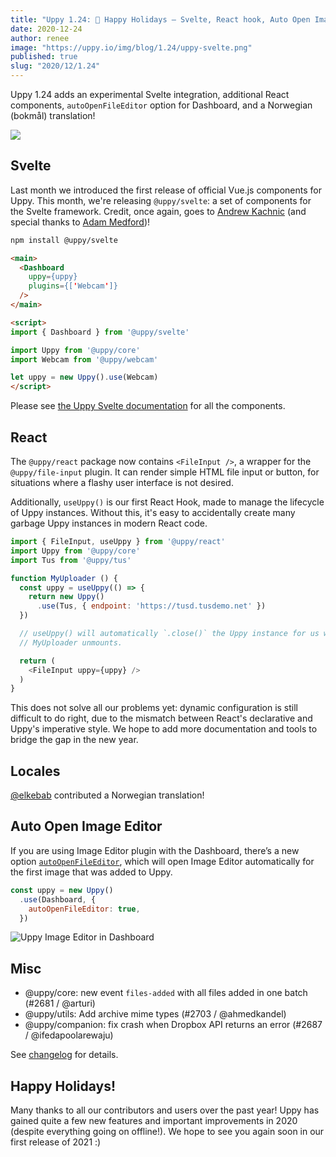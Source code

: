 ```yaml
---
title: "Uppy 1.24: 🎅 Happy Holidays — Svelte, React hook, Auto Open Image Editor"
date: 2020-12-24
author: renee
image: "https://uppy.io/img/blog/1.24/uppy-svelte.png"
published: true
slug: "2020/12/1.24"
---
```


Uppy 1.24 adds an experimental Svelte integration, additional React components, `autoOpenFileEditor` option for Dashboard, and a Norwegian (bokmål) translation!

![](/img/blog/1.24/uppy-svelte.png)

<!--truncate-->

## Svelte

Last month we introduced the first release of official Vue.js components for Uppy. This month, we're releasing `@uppy/svelte`: a set of components for the Svelte framework. Credit, once again, goes to [Andrew Kachnic](https://github.com/ajkachnic) (and special thanks to [Adam Medford](https://github.com/adammedford))!

```sh
npm install @uppy/svelte
```

```html
<main>
  <Dashboard
    uppy={uppy}
    plugins={['Webcam']}
  />
</main>

<script>
import { Dashboard } from '@uppy/svelte'

import Uppy from '@uppy/core'
import Webcam from '@uppy/webcam'

let uppy = new Uppy().use(Webcam)
</script>
```

Please see [the Uppy Svelte documentation](https://uppy.io/docs/svelte/) for all the components.

## React

The `@uppy/react` package now contains `<FileInput />`, a wrapper for the `@uppy/file-input` plugin. It can render simple HTML file input or button, for situations where a flashy user interface is not desired.

Additionally, `useUppy()` is our first React Hook, made to manage the lifecycle of Uppy instances. Without this, it's easy to accidentally create many garbage Uppy instances in modern React code.

```js
import { FileInput, useUppy } from '@uppy/react'
import Uppy from '@uppy/core'
import Tus from '@uppy/tus'

function MyUploader () {
  const uppy = useUppy(() => {
    return new Uppy()
      .use(Tus, { endpoint: 'https://tusd.tusdemo.net' })
  })

  // useUppy() will automatically `.close()` the Uppy instance for us when
  // MyUploader unmounts.

  return (
    <FileInput uppy={uppy} />
  )
}
```

This does not solve all our problems yet: dynamic configuration is still difficult to do right, due to the mismatch between React's declarative and Uppy's imperative style. We hope to add more documentation and tools to bridge the gap in the new year.

## Locales

[@elkebab](https://github.com/elkebab) contributed a Norwegian translation!

## Auto Open Image Editor

If you are using Image Editor plugin with the Dashboard, there’s a new option [`autoOpenFileEditor`](https://uppy.io/docs/dashboard/#autoOpenFileEditor-false), which will open Image Editor automatically for the first image that was added to Uppy.

```js
const uppy = new Uppy()
  .use(Dashboard, {
    autoOpenFileEditor: true,
  })
```

<img class="border" src="/img/blog/1.24/image-editor-alone.jpg" alt="Uppy Image Editor in Dashboard" />

## Misc

- @uppy/core: new event `files-added` with all files added in one batch (#2681 / @arturi)
- @uppy/utils: Add archive mime types (#2703 / @ahmedkandel)
- @uppy/companion: fix crash when Dropbox API returns an error (#2687 / @ifedapoolarewaju)

See [changelog](https://github.com/transloadit/uppy/blob/master/CHANGELOG.md#1240) for details.

## Happy Holidays!

Many thanks to all our contributors and users over the past year! Uppy has gained quite a few new features and important improvements in 2020 (despite everything going on offline!). We hope to see you again soon in our first release of 2021 :)
